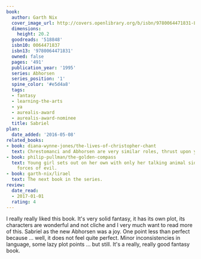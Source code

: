 ```yaml
---
book:
  author: Garth Nix
  cover_image_url: http://covers.openlibrary.org/b/isbn/9780064471831-L.jpg
  dimensions:
    height: 20.2
  goodreads: '518848'
  isbn10: 0064471837
  isbn13: '9780064471831'
  owned: false
  pages: '491'
  publication_year: '1995'
  series: Abhorsen
  series_position: '1'
  spine_color: '#e5d4a8'
  tags:
  - fantasy
  - learning-the-arts
  - ya
  - aurealis-award
  - aurealis-award-nominee
  title: Sabriel
plan:
  date_added: '2016-05-08'
related_books:
- book: diana-wynne-jones/the-lives-of-christopher-chant
  text: Chrestomanci and Abhorsen are very similar roles, thrust upon young children.
- book: philip-pullman/the-golden-compass
  text: Young girl sets out on her own with only her talking animal sidekick to combat
    forces of evil.
- book: garth-nix/lirael
  text: The next book in the series.
review:
  date_read:
  - 2017-01-01
  rating: 4
---
```


I really really liked this book. It's very solid fantasy, it has its own plot, its characters are wonderful and not
cliche and I very much want to read more of this. Sabriel as the new Abhorsen was a joy. One point less than perfect
because … well, it does not feel quite perfect. Minor inconsistencies in language, some lazy plot points … but still.
It's a really, really good fantasy book.

